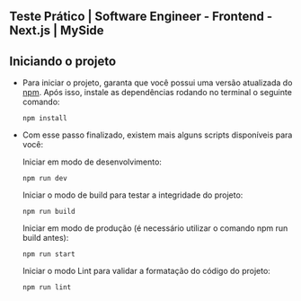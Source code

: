 ## Teste Prático | Software Engineer - Frontend - Next.js | MySide

## Iniciando o projeto

- Para iniciar o projeto, garanta que você possui uma versão atualizada do [npm](https://www.npmjs.com/). Após isso, instale as dependências rodando no terminal o seguinte comando:

  ```
  npm install
  ```

- Com esse passo finalizado, existem mais alguns scripts disponíveis para você:

  Iniciar em modo de desenvolvimento:

  ```
  npm run dev
  ```

  Iniciar o modo de build para testar a integridade do projeto:

  ```
  npm run build
  ```

  Iniciar em modo de produção (é necessário utilizar o comando npm run build antes):

  ```
  npm run start
  ```



  Iniciar o modo Lint para validar a formatação do código do projeto:

  ```
  npm run lint
  ```
